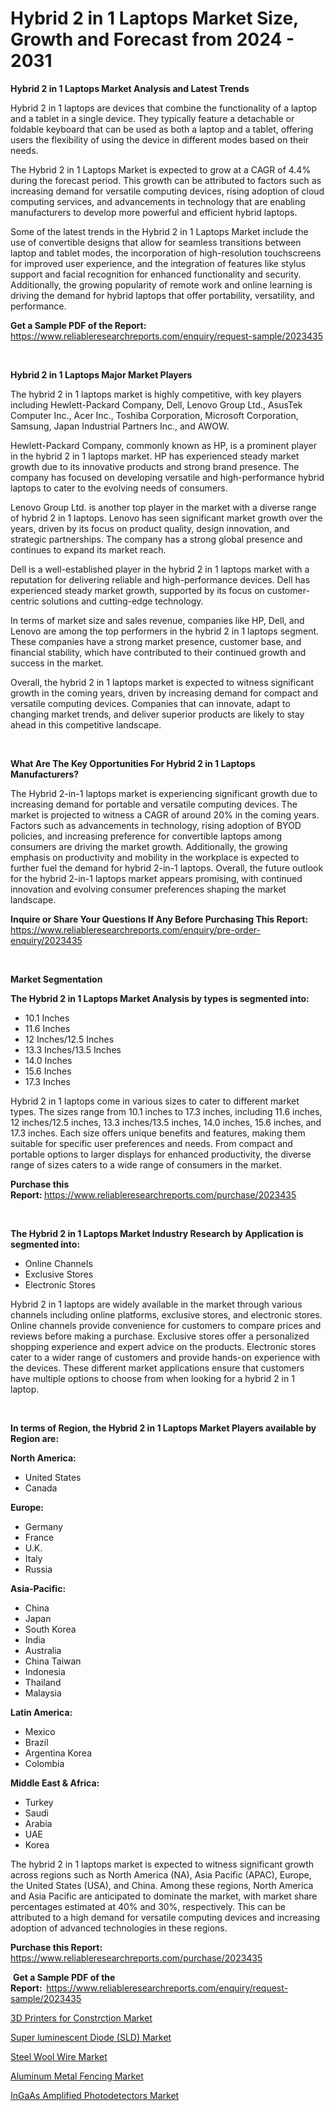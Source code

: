 <p><h1>Hybrid 2 in 1 Laptops Market Size, Growth and Forecast from 2024 - 2031</h1></p><p><strong>Hybrid 2 in 1 Laptops Market Analysis and Latest Trends</strong></p>
<p><p>Hybrid 2 in 1 laptops are devices that combine the functionality of a laptop and a tablet in a single device. They typically feature a detachable or foldable keyboard that can be used as both a laptop and a tablet, offering users the flexibility of using the device in different modes based on their needs.</p><p>The Hybrid 2 in 1 Laptops Market is expected to grow at a CAGR of 4.4% during the forecast period. This growth can be attributed to factors such as increasing demand for versatile computing devices, rising adoption of cloud computing services, and advancements in technology that are enabling manufacturers to develop more powerful and efficient hybrid laptops. </p><p>Some of the latest trends in the Hybrid 2 in 1 Laptops Market include the use of convertible designs that allow for seamless transitions between laptop and tablet modes, the incorporation of high-resolution touchscreens for improved user experience, and the integration of features like stylus support and facial recognition for enhanced functionality and security. Additionally, the growing popularity of remote work and online learning is driving the demand for hybrid laptops that offer portability, versatility, and performance.</p></p>
<p><strong>Get a Sample PDF of the Report:&nbsp;</strong> <a href="https://www.reliableresearchreports.com/enquiry/request-sample/2023435">https://www.reliableresearchreports.com/enquiry/request-sample/2023435</a></p>
<p>&nbsp;</p>
<p><strong>Hybrid 2 in 1 Laptops Major Market Players</strong></p>
<p><p>The hybrid 2 in 1 laptops market is highly competitive, with key players including Hewlett-Packard Company, Dell, Lenovo Group Ltd., AsusTek Computer Inc., Acer Inc., Toshiba Corporation, Microsoft Corporation, Samsung, Japan Industrial Partners Inc., and AWOW.</p><p>Hewlett-Packard Company, commonly known as HP, is a prominent player in the hybrid 2 in 1 laptops market. HP has experienced steady market growth due to its innovative products and strong brand presence. The company has focused on developing versatile and high-performance hybrid laptops to cater to the evolving needs of consumers.</p><p>Lenovo Group Ltd. is another top player in the market with a diverse range of hybrid 2 in 1 laptops. Lenovo has seen significant market growth over the years, driven by its focus on product quality, design innovation, and strategic partnerships. The company has a strong global presence and continues to expand its market reach.</p><p>Dell is a well-established player in the hybrid 2 in 1 laptops market with a reputation for delivering reliable and high-performance devices. Dell has experienced steady market growth, supported by its focus on customer-centric solutions and cutting-edge technology.</p><p>In terms of market size and sales revenue, companies like HP, Dell, and Lenovo are among the top performers in the hybrid 2 in 1 laptops segment. These companies have a strong market presence, customer base, and financial stability, which have contributed to their continued growth and success in the market.</p><p>Overall, the hybrid 2 in 1 laptops market is expected to witness significant growth in the coming years, driven by increasing demand for compact and versatile computing devices. Companies that can innovate, adapt to changing market trends, and deliver superior products are likely to stay ahead in this competitive landscape.</p></p>
<p>&nbsp;</p>
<p><strong>What Are The Key Opportunities For Hybrid 2 in 1 Laptops Manufacturers?</strong></p>
<p><p>The Hybrid 2-in-1 laptops market is experiencing significant growth due to increasing demand for portable and versatile computing devices. The market is projected to witness a CAGR of around 20% in the coming years. Factors such as advancements in technology, rising adoption of BYOD policies, and increasing preference for convertible laptops among consumers are driving the market growth. Additionally, the growing emphasis on productivity and mobility in the workplace is expected to further fuel the demand for hybrid 2-in-1 laptops. Overall, the future outlook for the hybrid 2-in-1 laptops market appears promising, with continued innovation and evolving consumer preferences shaping the market landscape.</p></p>
<p><strong>Inquire or Share Your Questions If Any Before Purchasing This Report:</strong> <a href="https://www.reliableresearchreports.com/enquiry/pre-order-enquiry/2023435">https://www.reliableresearchreports.com/enquiry/pre-order-enquiry/2023435</a></p>
<p>&nbsp;</p>
<p><strong>Market Segmentation</strong></p>
<p><strong>The Hybrid 2 in 1 Laptops Market Analysis by types is segmented into:</strong></p>
<p><ul><li>10.1 Inches</li><li>11.6 Inches</li><li>12 Inches/12.5 Inches</li><li>13.3 Inches/13.5 Inches</li><li>14.0 Inches</li><li>15.6 Inches</li><li>17.3 Inches</li></ul></p>
<p><p>Hybrid 2 in 1 laptops come in various sizes to cater to different market types. The sizes range from 10.1 inches to 17.3 inches, including 11.6 inches, 12 inches/12.5 inches, 13.3 inches/13.5 inches, 14.0 inches, 15.6 inches, and 17.3 inches. Each size offers unique benefits and features, making them suitable for specific user preferences and needs. From compact and portable options to larger displays for enhanced productivity, the diverse range of sizes caters to a wide range of consumers in the market.</p></p>
<p><strong>Purchase this Report:&nbsp;</strong><a href="https://www.reliableresearchreports.com/purchase/2023435">https://www.reliableresearchreports.com/purchase/2023435</a></p>
<p>&nbsp;</p>
<p><strong>The Hybrid 2 in 1 Laptops Market Industry Research by Application is segmented into:</strong></p>
<p><ul><li>Online Channels</li><li>Exclusive Stores</li><li>Electronic Stores</li></ul></p>
<p><p>Hybrid 2 in 1 laptops are widely available in the market through various channels including online platforms, exclusive stores, and electronic stores. Online channels provide convenience for customers to compare prices and reviews before making a purchase. Exclusive stores offer a personalized shopping experience and expert advice on the products. Electronic stores cater to a wider range of customers and provide hands-on experience with the devices. These different market applications ensure that customers have multiple options to choose from when looking for a hybrid 2 in 1 laptop.</p></p>
<p>&nbsp;</p>
<p><strong>In terms of Region, the Hybrid 2 in 1 Laptops Market Players available by Region are:</strong></p>
<p>
    <p> <strong> North America: </strong>
        <ul>
            <li>United States</li>
            <li>Canada</li>
        </ul>
        </p> 
    <p> <strong> Europe: </strong>
        <ul>
            <li>Germany</li>
            <li>France</li>
            <li>U.K.</li>
            <li>Italy</li>
            <li>Russia</li>
        </ul>
        </p> 
    <p> <strong> Asia-Pacific: </strong>
        <ul>
            <li>China</li>
            <li>Japan</li>
            <li>South Korea</li>
            <li>India</li>
            <li>Australia</li>
            <li>China Taiwan</li>
            <li>Indonesia</li>
            <li>Thailand</li>
            <li>Malaysia</li>
        </ul>
        </p> 
    <p> <strong> Latin America: </strong>
        <ul>
            <li>Mexico</li>
            <li>Brazil</li>
            <li>Argentina Korea</li>
            <li>Colombia</li>
        </ul>
        </p> 
    <p> <strong> Middle East & Africa: </strong>
        <ul>
            <li>Turkey</li>
            <li>Saudi</li>
            <li>Arabia</li>
            <li>UAE</li>
            <li>Korea</li>
        </ul>
    </p>
    </p>
<p><p>The hybrid 2 in 1 laptops market is expected to witness significant growth across regions such as North America (NA), Asia Pacific (APAC), Europe, the United States (USA), and China. Among these regions, North America and Asia Pacific are anticipated to dominate the market, with market share percentages estimated at 40% and 30%, respectively. This can be attributed to a high demand for versatile computing devices and increasing adoption of advanced technologies in these regions.</p></p>
<p><strong>Purchase this Report: </strong><a href="https://www.reliableresearchreports.com/purchase/2023435">https://www.reliableresearchreports.com/purchase/2023435</a></p>
<p>&nbsp;<strong>Get a Sample PDF of the Report:&nbsp;&nbsp;</strong><a href="https://www.reliableresearchreports.com/enquiry/request-sample/2023435">https://www.reliableresearchreports.com/enquiry/request-sample/2023435</a></p>
<p><strong></strong></p>
<p><p><a href="https://spotless-saver-8fd.notion.site/Global-3D-Printers-for-Constrction-Market-Size-and-Market-Trends-Insights-and-Projections-from-2024-bf1f7060f435439fbc4b943887225377">3D Printers for Constrction Market</a></p><p><a href="https://view.publitas.com/reportprime-1/super-luminescent-diode-sld-market-provides-detailed-segmentation-of-this-market-based-on-type-application-and-region-and-forecast-for-the-period-from-2024-2031/">Super luminescent Diode (SLD) Market</a></p><p><a href="https://cautious-neon-760.notion.site/Steel-Wool-Wire-Market-Research-Report-Provides-Critical-Insights-that-can-help-Shape-Business-Devel-2794a9bf9959479392aa7bf57ac73e22">Steel Wool Wire Market</a></p><p><a href="https://gentle-editor-9db.notion.site/Decoding-the-Aluminum-Metal-Fencing-Market-A-Deep-Dive-into-the-Latest-Market-Trends-Market-Segmen-cf12e1e7b6d242a1bc7c1605e0824bcd">Aluminum Metal Fencing Market</a></p><p><a href="https://view.publitas.com/reportprime-1/decoding-the-ingaas-amplified-photodetectors-market-a-deep-dive-into-the-latest-market-trends-market-segmentation-and-competitive-analysis/">InGaAs Amplified Photodetectors Market</a></p></p>